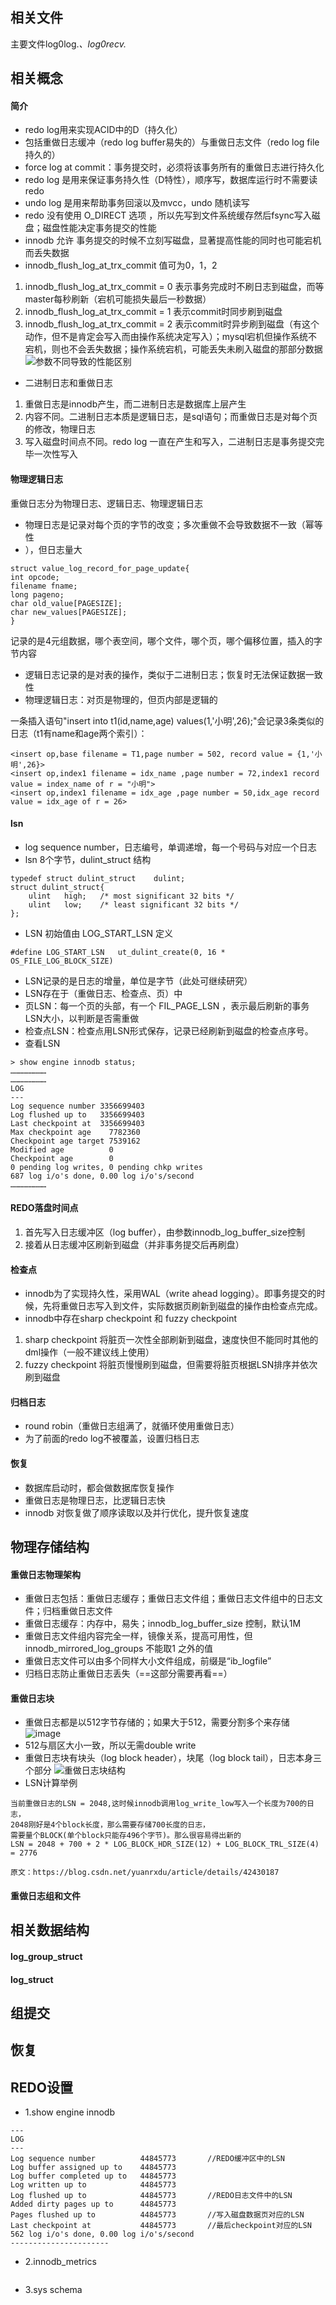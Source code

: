 ## 相关文件
主要文件log0log.*、log0recv.*

## 相关概念
#### 简介
- redo log用来实现ACID中的D（持久化）
- 包括重做日志缓冲（redo log buffer易失的）与重做日志文件（redo log file持久的）
- force log at commit：事务提交时，必须将该事务所有的重做日志进行持久化
- redo log 是用来保证事务持久性（D特性），顺序写，数据库运行时不需要读redo
- undo log 是用来帮助事务回滚以及mvcc，undo 随机读写
- redo 没有使用 O_DIRECT 选项 ，所以先写到文件系统缓存然后fsync写入磁盘；磁盘性能决定事务提交的性能
- innodb 允许 事务提交的时候不立刻写磁盘，显著提高性能的同时也可能宕机而丢失数据
- innodb_flush_log_at_trx_commit 值可为0，1，2
1. innodb_flush_log_at_trx_commit = 0 表示事务完成时不刷日志到磁盘，而等master每秒刷新（宕机可能损失最后一秒数据）
2. innodb_flush_log_at_trx_commit = 1 表示commit时同步刷到磁盘
3. innodb_flush_log_at_trx_commit = 2 表示commit时异步刷到磁盘（有这个动作，但不是肯定会写入而由操作系统决定写入）；mysql宕机但操作系统不宕机，则也不会丢失数据；操作系统宕机，可能丢失未刷入磁盘的那部分数据
![参数不同导致的性能区别](pic/innodb%20%E9%87%8D%E5%81%9A1.png)
- 二进制日志和重做日志
1. 重做日志是innodb产生，而二进制日志是数据库上层产生
2. 内容不同。二进制日志本质是逻辑日志，是sql语句；而重做日志是对每个页的修改，物理日志
3. 写入磁盘时间点不同。redo log 一直在产生和写入，二进制日志是事务提交完毕一次性写入
#### 物理逻辑日志
重做日志分为物理日志、逻辑日志、物理逻辑日志
- 物理日志是记录对每个页的字节的改变；多次重做不会导致数据不一致（幂等性
- ），但日志量大
```
struct value_log_record_for_page_update{
int opcode;
filename fname;
long pageno;
char old_value[PAGESIZE];
char new_values[PAGESIZE];
}

```
记录的是4元组数据，哪个表空间，哪个文件，哪个页，哪个偏移位置，插入的字节内容
- 逻辑日志记录的是对表的操作，类似于二进制日志；恢复时无法保证数据一致性
- 物理逻辑日志：对页是物理的，但页内部是逻辑的

一条插入语句"insert into t1(id,name,age) values(1,'小明',26);"会记录3条类似的日志（t1有name和age两个索引）：
```
<insert op,base filename = T1,page number = 502, record value = {1,'小明',26}>
<insert op,index1 filename = idx_name ,page number = 72,index1 record value = index_name of r = "小明">
<insert op,index1 filename = idx_age ,page number = 50,idx_age record value = idx_age of r = 26>
```
#### lsn
- log sequence number，日志编号，单调递增，每一个号码与对应一个日志
- lsn 8个字节，dulint_struct 结构

```
typedef	struct dulint_struct	dulint;
struct dulint_struct{
	ulint	high;	/* most significant 32 bits */
	ulint	low;	/* least significant 32 bits */
};
```
- LSN 初始值由 LOG_START_LSN 定义

```
#define LOG_START_LSN	ut_dulint_create(0, 16 * OS_FILE_LOG_BLOCK_SIZE)

```
- LSN记录的是日志的增量，单位是字节（此处可继续研究）
- LSN存在于（重做日志、检查点、页）中
- 页LSN：每一个页的头部，有一个 FIL_PAGE_LSN ，表示最后刷新的事务LSN大小，以判断是否需重做
- 检查点LSN：检查点用LSN形式保存，记录已经刷新到磁盘的检查点序号。
- 查看LSN

```
> show engine innodb status;
……………………
……………………
LOG
---
Log sequence number 3356699403
Log flushed up to   3356699403
Last checkpoint at  3356699403
Max checkpoint age    7782360
Checkpoint age target 7539162
Modified age          0
Checkpoint age        0
0 pending log writes, 0 pending chkp writes
687 log i/o's done, 0.00 log i/o's/second
……………………
```
#### REDO落盘时间点
1. 首先写入日志缓冲区（log buffer），由参数innodb_log_buffer_size控制
2. 接着从日志缓冲区刷新到磁盘（并非事务提交后再刷盘）
#### 检查点
- innodb为了实现持久性，采用WAL（write ahead logging）。即事务提交的时候，先将重做日志写入到文件，实际数据页刷新到磁盘的操作由检查点完成。
- innodb中存在sharp checkpoint 和 fuzzy checkpoint
1. sharp checkpoint 将脏页一次性全部刷新到磁盘，速度快但不能同时其他的dml操作（一般不建议线上使用）
2. fuzzy checkpoint 将脏页慢慢刷到磁盘，但需要将脏页根据LSN排序并依次刷到磁盘
#### 归档日志
- round robin（重做日志组满了，就循环使用重做日志）
- 为了前面的redo log不被覆盖，设置归档日志
#### 恢复
- 数据库启动时，都会做数据库恢复操作
- 重做日志是物理日志，比逻辑日志快
- innodb 对恢复做了顺序读取以及并行优化，提升恢复速度
## 物理存储结构
#### 重做日志物理架构
- 重做日志包括：重做日志缓存；重做日志文件组；重做日志文件组中的日志文件；归档重做日志文件
- 重做日志缓存：内存中，易失；innodb_log_buffer_size 控制，默认1M
- 重做日志文件组内容完全一样，镜像关系，提高可用性，但innodb_mirrored_log_groups 不能取1 之外的值
- 重做日志文件可以由多个同样大小文件组成，前缀是“ib_logfile”
- 归档日志防止重做日志丢失（==这部分需要再看==）
#### 重做日志块
- 重做日志都是以512字节存储的；如果大于512，需要分割多个来存储
![image](pic/innodb%20%E9%87%8D%E5%81%9A2.png)
- 512与扇区大小一致，所以无需double write
- 重做日志块有块头（log block header），块尾（log block tail），日志本身三个部分
![重做日志块结构](pic/innodb%20%E9%87%8D%E5%81%9A3.png)
- LSN计算举例

```
当前重做日志的LSN = 2048,这时候innodb调用log_write_low写入一个长度为700的日志，
2048刚好是4个block长度，那么需要存储700长度的日志，
需要量个BLOCK(单个block只能存496个字节)。那么很容易得出新的
LSN = 2048 + 700 + 2 * LOG_BLOCK_HDR_SIZE(12) + LOG_BLOCK_TRL_SIZE(4) = 2776

原文：https://blog.csdn.net/yuanrxdu/article/details/42430187 

```

#### 重做日志组和文件
## 相关数据结构
#### log_group_struct
#### log_struct
## 组提交
## 恢复

## REDO设置
- 1.show engine innodb
```
---
LOG
---
Log sequence number          44845773		//REDO缓冲区中的LSN
Log buffer assigned up to    44845773			
Log buffer completed up to   44845773
Log written up to            44845773
Log flushed up to            44845773		//REDO日志文件中的LSN
Added dirty pages up to      44845773
Pages flushed up to          44845773		//写入磁盘数据页对应的LSN
Last checkpoint at           44845773		//最后checkpoint对应的LSN
562 log i/o's done, 0.00 log i/o's/second
----------------------
```
- 2.innodb_metrics
```

```
- 3.sys schema